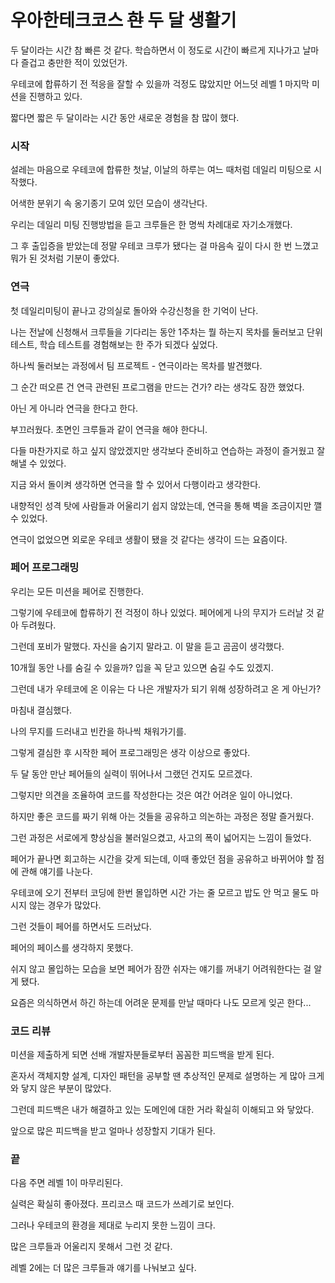 # 우아한테크코스 ~~한~~ 두 달 생활기

두 달이라는 시간 참 빠른 것 같다. 학습하면서 이 정도로 시간이 빠르게 지나가고 날마다 즐겁고 충만한 적이 있었던가.

우테코에 합류하기 전 적응을 잘할 수 있을까 걱정도 많았지만 어느덧 레벨 1 마지막 미션을 진행하고 있다.

짧다면 짧은 두 달이라는 시간 동안 새로운 경험을 참 많이 했다.



### 시작

설레는 마음으로 우테코에 합류한 첫날, 이날의 하루는 여느 때처럼 데일리 미팅으로 시작했다.

어색한 분위기 속 옹기종기 모여 있던 모습이 생각난다.

우리는 데일리 미팅 진행방법을 듣고 크루들은 한 명씩 차례대로 자기소개했다.

그 후 출입증을 받았는데 정말 우테코 크루가 됐다는 걸 마음속 깊이 다시 한 번 느꼈고 뭐가 된 것처럼 기분이 좋았다.



### 연극

첫 데일리미팅이 끝나고 강의실로 돌아와 수강신청을 한 기억이 난다.

나는 전날에 신청해서 크루들을 기다리는 동안 1주차는 뭘 하는지 목차를 둘러보고 단위 테스트, 학습 테스트를 경험해보는 한 주가 되겠다 싶었다.

하나씩 둘러보는 과정에서 팀 프로젝트 - 연극이라는 목차를 발견했다.

그 순간 떠오른 건 연극 관련된 프로그램을 만드는 건가? 라는 생각도 잠깐 했었다.

아닌 게 아니라 연극을 한다고 한다.

부끄러웠다. 초면인 크루들과 같이 연극을 해야 한다니.

다들 마찬가지로 하고 싶지 않았겠지만 생각보다 준비하고 연습하는 과정이 즐거웠고 잘해낼 수 있었다.

지금 와서 돌이켜 생각하면 연극을 할 수 있어서 다행이라고 생각한다.

내향적인 성격 탓에 사람들과 어울리기 쉽지 않았는데, 연극을 통해 벽을 조금이지만 깰 수 있었다.

연극이 없었으면 외로운 우테코 생활이 됐을 것 같다는 생각이 드는 요즘이다.



### 페어 프로그래밍

우리는 모든 미션을 페어로 진행한다. 

그렇기에 우테코에 합류하기 전 걱정이 하나 있었다. 페어에게 나의 무지가 드러날 것 같아 두려웠다.

그런데 포비가 말했다. 자신을 숨기지 말라고. 이 말을 듣고 곰곰이 생각했다.

10개월 동안 나를 숨길 수 있을까? 입을 꼭 닫고 있으면 숨길 수도 있겠지.

그런데 내가 우테코에 온 이유는 다 나은 개발자가 되기 위해 성장하려고 온 게 아닌가?

마침내 결심했다. 

나의 무지를 드러내고 빈칸을 하나씩 채워가기를. 

그렇게 결심한 후 시작한 페어 프로그래밍은 생각 이상으로 좋았다.

두 달 동안 만난 페어들의 실력이 뛰어나서 그랬던 건지도 모르겠다.

그렇지만 의견을 조율하여 코드를 작성한다는 것은 여간 어려운 일이 아니었다.

하지만 좋은 코드를 짜기 위해 아는 것들을 공유하고 의논하는 과정은 정말 즐거웠다.

그런 과정은 서로에게 향상심을 불러일으켰고, 사고의 폭이 넓어지는 느낌이 들었다.

페어가 끝나면 회고하는 시간을 갖게 되는데, 이때 좋았던 점을 공유하고 바뀌어야 할 점에 관해 얘기를 나눈다.

우테코에 오기 전부터 코딩에 한번 몰입하면 시간 가는 줄 모르고 밥도 안 먹고 물도 마시지 않는 경우가 많았다.

그런 것들이 페어를 하면서도 드러났다.

페어의 페이스를 생각하지 못했다.

쉬지 않고 몰입하는 모습을 보면 페어가 잠깐 쉬자는 얘기를 꺼내기 어려워한다는 걸 알게 됐다.

요즘은 의식하면서 하긴 하는데 어려운 문제를 만날 때마다 나도 모르게 잊곤 한다...



### 코드 리뷰

미션을 제출하게 되면 선배 개발자분들로부터 꼼꼼한 피드백을 받게 된다.

혼자서 객체지향 설계, 디자인 패턴을 공부할 땐 추상적인 문제로 설명하는 게 많아 크게 와 닿지 않은 부분이 많았다.

그런데 피드백은 내가 해결하고 있는 도메인에 대한 거라 확실히 이해되고 와 닿았다.

앞으로 많은 피드백을 받고 얼마나 성장할지 기대가 된다.



### 끝

다음 주면 레벨 1이 마무리된다.

실력은 확실히 좋아졌다. 프리코스 때 코드가 쓰레기로 보인다.

그러나 우테코의 환경을 제대로 누리지 못한 느낌이 크다.

많은 크루들과 어울리지 못해서 그런 것 같다.

레벨 2에는 더 많은 크루들과 얘기를 나눠보고 싶다.
